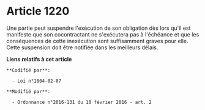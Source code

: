 # Article 1220

Une partie peut suspendre l'exécution de son obligation dès lors qu'il est manifeste que son cocontractant ne s'exécutera pas
à l'échéance et que les conséquences de cette inexécution sont suffisamment graves pour elle. Cette suspension doit être
notifiée dans les meilleurs délais.

**Liens relatifs à cet article**

	**Codifié par**:

	  - Loi n°1804-02-07

	**Modifié par**:

	  - Ordonnance n°2016-131 du 10 février 2016 - art. 2
